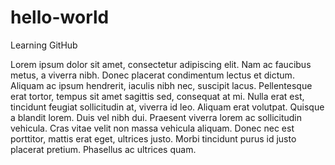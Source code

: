 # hello-world
Learning GitHub

Lorem ipsum dolor sit amet, consectetur adipiscing elit. Nam ac faucibus metus, a viverra nibh. Donec placerat condimentum lectus et dictum. Aliquam ac ipsum hendrerit, iaculis nibh nec, suscipit lacus. Pellentesque erat tortor, tempus sit amet sagittis sed, consequat at mi. Nulla erat est, tincidunt feugiat sollicitudin at, viverra id leo. Aliquam erat volutpat. Quisque a blandit lorem. Duis vel nibh dui. Praesent viverra lorem ac sollicitudin vehicula. Cras vitae velit non massa vehicula aliquam. Donec nec est porttitor, mattis erat eget, ultrices justo. Morbi tincidunt purus id justo placerat pretium. Phasellus ac ultrices quam.
